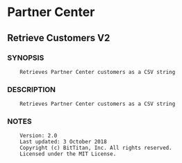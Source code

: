 # Partner Center
## Retrieve Customers V2
### SYNOPSIS
```
    Retrieves Partner Center customers as a CSV string
```
### DESCRIPTION
```
    Retrieves Partner Center customers as a CSV string
```
### NOTES
```
    Version: 2.0
    Last updated: 3 October 2018
    Copyright (c) BitTitan, Inc. All rights reserved.
    Licensed under the MIT License.
```


